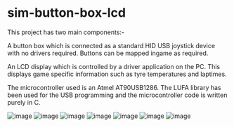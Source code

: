# sim-button-box-lcd
This project has two main components:-

A button box which is connected as a standard HID USB joystick device with no drivers required. Buttons can be mapped ingame as required.

An LCD display which is controlled by a driver application on the PC. This displays game specific information such as tyre temperatures and laptimes. 

The microcontroller used is an Atmel AT90USB1286. The LUFA library has been used for the USB programming and the microcontroller code is written purely in C.

![image](https://github.com/RupertHSmith/sim-button-box-lcd/blob/master/img/device/IMG_20201103_173257.jpg)
![image](https://github.com/RupertHSmith/sim-button-box-lcd/blob/master/img/device/IMG_20201103_173328.jpg)
![image](https://github.com/RupertHSmith/sim-button-box-lcd/blob/master/img/app/Screenshot_20201103-173508.jpg)
![image](https://github.com/RupertHSmith/sim-button-box-lcd/blob/master/img/app/Screenshot_20201103-173520.jpg)
![image](https://github.com/RupertHSmith/sim-button-box-lcd/blob/master/img/app/Screenshot_20201103-173533.jpg)
![image](https://github.com/RupertHSmith/sim-button-box-lcd/blob/master/img/app/Screenshot_20201103-173539.jpg)
![image](https://github.com/RupertHSmith/sim-button-box-lcd/blob/master/img/app/Screenshot_20201103-173545.jpg)

